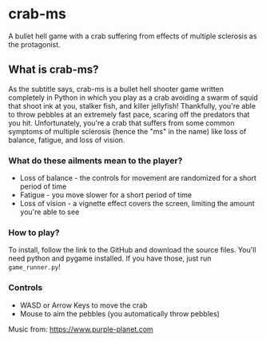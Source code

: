 # crab-ms
A bullet hell game with a crab suffering from effects of multiple sclerosis as the protagonist.

## What is crab-ms?
As the subtitle says, crab-ms is a bullet hell shooter game written completely in Python in which you play as a crab avoiding a swarm of squid that shoot ink at you, stalker fish, and killer jellyfish! Thankfully, you're able to throw pebbles at an extremely fast pace, scaring off the predators that you hit. Unfortunately, you're a crab that suffers from some common symptoms of multiple sclerosis (hence the "ms" in the name) like loss of balance, fatigue, and loss of vision. 

### What do these ailments mean to the player?
* Loss of balance - the controls for movement are randomized for a short period of time
* Fatigue - you move slower for a short period of time
* Loss of vision - a vignette effect covers the screen, limiting the amount you're able to see

### How to play?
To install, follow the link to the GitHub and download the source files. You'll need python and pygame installed. If you have those, just run ``game_runner.py``!

### Controls
* WASD or Arrow Keys to move the crab
* Mouse to aim the pebbles (you automatically throw pebbles)

Music from: https://www.purple-planet.com
